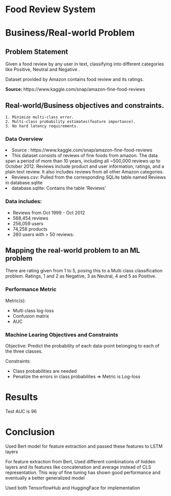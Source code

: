 # Food Review System

<h1>Business/Real-world Problem</h1>
  
  <h2> Problem Statement </h2>
  
  <p>
    Given a food review by any user in text, classifying into different categories like Positive, Neutral and Negative . 
</p>

Dataset provided by Amazon contains food review and its ratings.
</p>
<p>
<b> Source: </b> https://www.kaggle.com/snap/amazon-fine-food-reviews
</p>

<h2>Real-world/Business objectives and constraints.</h2>


    1. Minimize multi-class error.
    2. Multi-class probability estimates(feature importance).
    3. No hard latency requirements.
    

<h3>Data Overview</h3>

<li> Source : https://www.kaggle.com/snap/amazon-fine-food-reviews </li>
<li>This dataset consists of reviews of fine foods from amazon. The data span a period of more than 10 years, including all ~500,000 reviews up to October 2012. Reviews include product and user information, ratings, and a plain text review. It also includes reviews from all other Amazon categories.</li></ol></li> 
    
<li>Reviews.csv: Pulled from the corresponding SQLite table named Reviews in database.sqlite  </li>
<li>database.sqlite: Contains the table 'Reviews' </li>

### Data includes:
* Reviews from Oct 1999 - Oct 2012
* 568,454 reviews
* 256,059 users
* 74,258 products
* 260 users with > 50 reviews:

<h2>Mapping the real-world problem to an ML problem</h2>

<p>
    There are rating given from 1 to 5, posing this to a Multi class classification problem. Ratings, 1 and 2 as Negative, 3 as Neutral, 4 and 5 as Positive.    
</p>

<h3>Performance Metric</h3>

Metric(s): 
* Multi class log-loss 
* Confusion matrix 
* AUC

<h3>Machine Learing Objectives and Constraints</h3>
<p> Objective: Predict the probability of each data-point belonging to each of the three classes.</p>
  
Constraints:
  * Class probabilities are needed
  * Penalize the errors in class probabilites => Metric is Log-loss


# Results
 Test AUC is 96
 
# Conclusion
<p>Used Bert model for feature extraction and passed these features to LSTM layers </p>
<p>For feature extraction from Bert, Used different combinations of hidden layers and its features like concatenation and average instead of CLS representation. This way of fine tuning has shown good performance and eventually a better generalized model </p>
<p> Used both TensorflowHub and HuggingFace for implementation </p>
  
